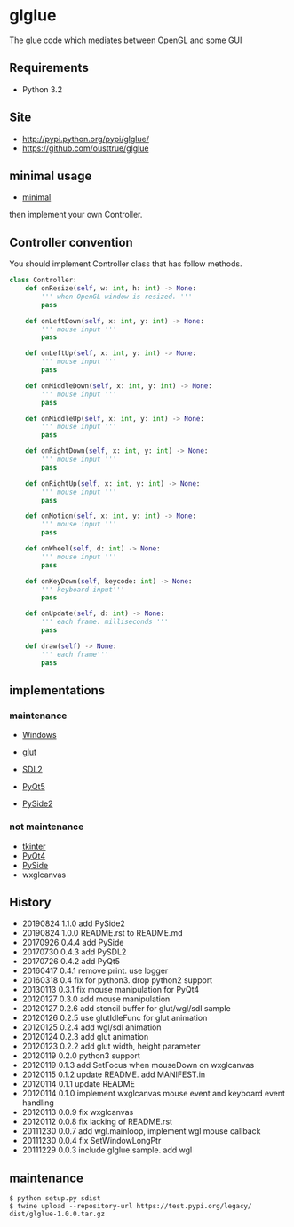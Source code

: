 # glglue

The glue code which mediates between OpenGL and some GUI

## Requirements

* Python 3.2

## Site

* http://pypi.python.org/pypi/glglue/
* https://github.com/ousttrue/glglue

## minimal usage

* [minimal](./examples/minimal.py)

then implement your own Controller.

## Controller convention

You should implement Controller class that has follow methods.

``` py
class Controller:
    def onResize(self, w: int, h: int) -> None:
        ''' when OpenGL window is resized. '''
        pass

    def onLeftDown(self, x: int, y: int) -> None:
        ''' mouse input '''
        pass

    def onLeftUp(self, x: int, y: int) -> None:
        ''' mouse input '''
        pass

    def onMiddleDown(self, x: int, y: int) -> None:
        ''' mouse input '''
        pass

    def onMiddleUp(self, x: int, y: int) -> None:
        ''' mouse input '''
        pass

    def onRightDown(self, x: int, y: int) -> None:
        ''' mouse input '''
        pass

    def onRightUp(self, x: int, y: int) -> None:
        ''' mouse input '''
        pass

    def onMotion(self, x: int, y: int) -> None:
        ''' mouse input '''
        pass

    def onWheel(self, d: int) -> None:
        ''' mouse input '''
        pass

    def onKeyDown(self, keycode: int) -> None:
        ''' keyboard input'''
        pass

    def onUpdate(self, d: int) -> None:
        ''' each frame. milliseconds '''
        pass

    def draw(self) -> None:
        ''' each frame'''
        pass
```

## implementations

### maintenance

* [Windows](./examples/wgl_sample.py)
* [glut](./examples/glut_sample.py)
* [SDL2](./examples/pysdl2_sample.py)

* [PyQt5](./examples/qyqt5_sample.py)
* [PySide2](./examples/qyside2_sample.py)

### not maintenance

* [tkinter](./examples/tkinter_sample.py)
* [PyQt4](./examples/pyqt4_sample.py)
* [PySide](./examples/pyside_sample.py)
* wxglcanvas

## History

* 20190824 1.1.0 add PySide2
* 20190824 1.0.0 README.rst to README.md
* 20170926 0.4.4 add PySide
* 20170730 0.4.3 add PySDL2
* 20170726 0.4.2 add PyQt5
* 20160417 0.4.1 remove print. use logger
* 20160318 0.4 fix for python3. drop python2 support
* 20130113 0.3.1 fix mouse manipulation for PyQt4
* 20120127 0.3.0 add mouse manipulation
* 20120127 0.2.6 add stencil buffer for glut/wgl/sdl sample
* 20120126 0.2.5 use glutIdleFunc for glut animation
* 20120125 0.2.4 add wgl/sdl animation
* 20120124 0.2.3 add glut animation
* 20120123 0.2.2 add glut width, height parameter
* 20120119 0.2.0 python3 support
* 20120119 0.1.3 add SetFocus when mouseDown on wxglcanvas
* 20120115 0.1.2 update README. add MANIFEST.in
* 20120114 0.1.1 update README
* 20120114 0.1.0 implement wxglcanvas mouse event and keyboard event handling
* 20120113 0.0.9 fix wxglcanvas
* 20120112 0.0.8 fix lacking of README.rst
* 20111230 0.0.7 add wgl.mainloop, implement wgl mouse callback
* 20111230 0.0.4 fix SetWindowLongPtr
* 20111229 0.0.3 include glglue.sample. add wgl

## maintenance

```
$ python setup.py sdist
$ twine upload --repository-url https://test.pypi.org/legacy/ dist/glglue-1.0.0.tar.gz
```
